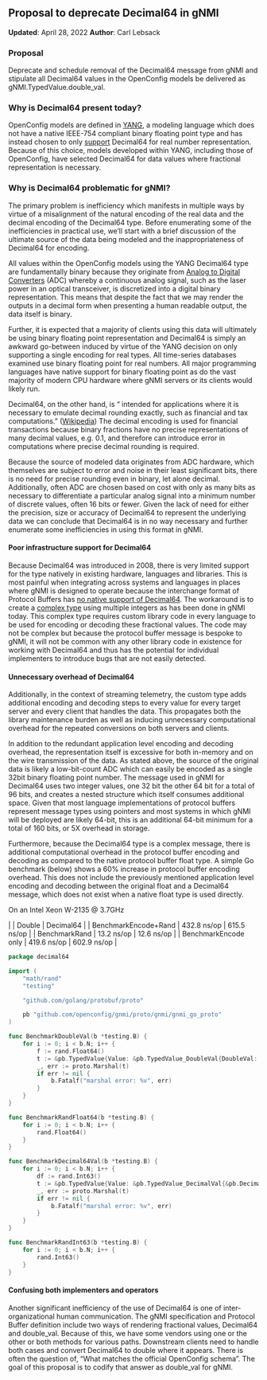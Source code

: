 ## Proposal to deprecate Decimal64 in gNMI

**Updated**: April 28, 2022
**Author**: Carl Lebsack

### Proposal

Deprecate and schedule removal of the Decimal64 message from gNMI and stipulate
all Decimal64 values in the OpenConfig models be delivered as
gNMI.TypedValue.double_val.

### Why is Decimal64 present today?

OpenConfig models are defined in [YANG](https://tools.ietf.org/html/rfc6020), a
modeling language which does not have a native IEEE-754 compliant binary
floating point type and has instead chosen to only
[support](https://tools.ietf.org/html/rfc6020#section-9.3) Decimal64 for real
number representation. Because of this choice, models developed within YANG,
including those of OpenConfig, have selected Decimal64 for data values where
fractional representation is necessary.

### Why is Decimal64 problematic for gNMI?

The primary problem is inefficiency which manifests in multiple ways by virtue
of a misalignment of the natural encoding of the real data and the decimal
encoding of the Decimal64 type. Before enumerating some of the inefficiencies in
practical use, we’ll start with a brief discussion of the ultimate source of the
data being modeled and the inappropriateness of Decimal64 for encoding.

All values within the OpenConfig models using the YANG Decimal64 type are
fundamentally binary because they originate from
[Analog to Digital Converters](https://en.wikipedia.org/wiki/Analog-to-digital_converter)
(ADC) whereby a continuous analog signal, such as the laser power in an optical
transceiver, is discretized into a digital binary representation. This means
that despite the fact that we may render the outputs in a decimal form when
presenting a human readable output, the data itself is binary.

Further, it is expected that a majority of clients using this data will
ultimately be using binary floating point representation and Decimal64 is simply
an awkward go-between induced by virtue of the YANG decision on only supporting
a single encoding for real types.  All time-series databases examined use binary
floating point for real numbers.  All major programming languages have native
support for binary floating point as do the vast majority of modern CPU hardware
where gNMI servers or its clients would likely run.

Decimal64, on the other hand, is “ intended for applications where it is
necessary to emulate decimal rounding exactly, such as financial and tax computations.”
([Wikipedia](https://en.wikipedia.org/wiki/Decimal64_floating-point_format)) The
decimal encoding is used for financial transactions because binary fractions
have no precise representations of many decimal values, e.g. 0.1, and therefore
can introduce error in computations where precise decimal rounding is required.

Because the source of modeled data originates from ADC hardware, which
themselves are subject to error and noise in their least significant bits, there
is no need for precise rounding even in binary, let alone decimal.
Additionally, often ADC are chosen based on cost with only as many bits as
necessary to differentiate a particular analog signal into a minimum number of
discrete values, often 16 bits or fewer. Given the lack of need for either the
precision, size or accuracy of Decimal64 to represent the underlying data we can
conclude that Decimal64 is in no way necessary and further enumerate some
inefficiencies in using this format in gNMI.

#### Poor infrastructure support for Decimal64

Because Decimal64 was introduced in 2008, there is very limited support for the
type natively in existing hardware, languages and libraries.  This is most
painful when integrating across systems and languages in places where gNMI is
designed to operate because the interchange format of Protocol Buffers has
[no native support of Decimal64](https://developers.google.com/protocol-buffers/docs/proto3#scalar).
The workaround is to create a [complex type](https://github.com/openconfig/gnmi/blob/master/proto/gnmi/gnmi.proto#L186)
using multiple integers as has been done in gNMI today.  This complex type
requires custom library code in every language to be used for encoding or
decoding these fractional values.  The code may not be complex but because the
protocol buffer message is bespoke to gNMI, it will not be common with any other
library code in existence for working with Decimal64 and thus has the potential
for individual implementers to introduce bugs that are not easily detected.

#### Unnecessary overhead of Decimal64

Additionally, in the context of streaming telemetry, the custom type adds
additional encoding and decoding steps to every value for every target server
and every client that handles the data. This propagates both the library
maintenance burden as well as inducing unnecessary computational overhead for
the repeated conversions on both servers and clients.

In addition to the redundant application level encoding and decoding overhead,
the representation itself is excessive for both in-memory and on the wire
transmission of the data.  As stated above, the source of the original data is
likely a low-bit-count ADC which can easily be encoded as a single 32bit binary
floating point number.  The message used in gNMI for Decimal64 uses two integer
values, one 32 bit the other 64 bit for a total of 96 bits, and creates a nested
structure which itself consumes additional space.  Given that most language
implementations of protocol buffers represent message types using pointers and
most systems in which gNMI will be deployed are likely 64-bit, this is an
additional 64-bit minimum for a total of 160 bits, or 5X overhead in storage.

Furthermore, because the Decimal64 type is a complex message, there is
additional computational overhead in the protocol buffer encoding and decoding
as compared to the native protocol buffer float type. A simple Go benchmark
(below) shows a 60% increase in protocol buffer encoding overhead.  This does
not include the previously mentioned application level encoding and decoding
between the original float and a Decimal64 message, which does not exist when a
native float type is used directly.

On an Intel Xeon W-2135 @ 3.7GHz

|                      | Double      | Decimal64   |
| BenchmarkEncode+Rand | 432.8 ns/op | 615.5 ns/op |
| BenchmarkRand        | 13.2 ns/op  | 12.6  ns/op |
| BenchmarkEncode only | 419.6 ns/op | 602.9 ns/op |

```go
package decimal64

import (
	"math/rand"
	"testing"

	"github.com/golang/protobuf/proto"

	pb "github.com/openconfig/gnmi/proto/gnmi/gnmi_go_proto"
)

func BenchmarkDoubleVal(b *testing.B) {
	for i := 0; i < b.N; i++ {
		f := rand.Float64()
		t := &pb.TypedValue{Value: &pb.TypedValue_DoubleVal{DoubleVal: f}}
		_, err := proto.Marshal(t)
		if err != nil {
			b.Fatalf("marshal error: %v", err)
		}
	}
}

func BenchmarkRandFloat64(b *testing.B) {
	for i := 0; i < b.N; i++ {
		rand.Float64()
	}
}

func BenchmarkDecimal64Val(b *testing.B) {
	for i := 0; i < b.N; i++ {
		df := rand.Int63()
		t := &pb.TypedValue{Value: &pb.TypedValue_DecimalVal{&pb.Decimal64{Digits: df, Precision: 5}}}
		_, err := proto.Marshal(t)
		if err != nil {
			b.Fatalf("marshal error: %v", err)
		}
	}
}

func BenchmarkRandInt63(b *testing.B) {
	for i := 0; i < b.N; i++ {
		rand.Int63()
	}
}
```

#### Confusing both implementers and operators

Another significant inefficiency of the use of Decimal64 is one of inter-
organizational human communication. The gNMI specification and Protocol Buffer
definition include two ways of rendering fractional values, Decimal64 and
double_val.  Because of this, we have some vendors using one or the other or both
methods for various paths.  Downstream clients need to handle both cases and
convert Decimal64 to double where it appears.  There is often the question of,
“What matches the official OpenConfig schema”.  The goal of this proposal is to
codify that answer as double_val for gNMI.
